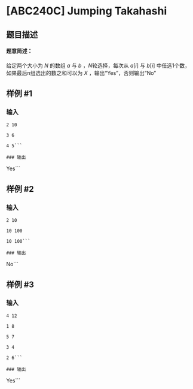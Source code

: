 # [ABC240C] Jumping Takahashi

## 题目描述

#### 题意简述：
给定两个大小为 $N$ 的数组 $a$ 与 $b$ ，$N$轮选择，每次从 $a[i]$ 与 $b[i]$ 中任选1个数，如果最后n组选出的数之和可以为 $X$ ，输出“Yes”，否则输出“No”

## 样例 #1

### 输入

```
2 10
3 6
4 5```

### 输出

```
Yes```

## 样例 #2

### 输入

```
2 10
10 100
10 100```

### 输出

```
No```

## 样例 #3

### 输入

```
4 12
1 8
5 7
3 4
2 6```

### 输出

```
Yes```

